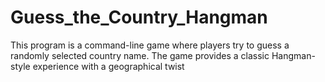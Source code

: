 # Guess_the_Country_Hangman
This program is a command-line game where players try to guess a randomly selected country name. The game provides a classic Hangman-style experience with a geographical twist
